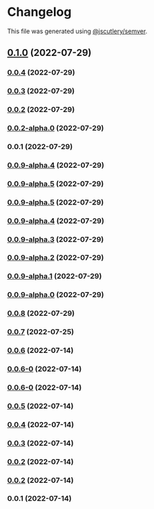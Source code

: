 # Changelog

This file was generated using [@jscutlery/semver](https://github.com/jscutlery/semver).

## [0.1.0](https://github.com/yurikrupnik/nx-go-playground/compare/api-helpers-0.0.4...api-helpers-0.1.0) (2022-07-29)

### [0.0.4](https://github.com/yurikrupnik/nx-go-playground/compare/api-helpers-0.0.3...api-helpers-0.0.4) (2022-07-29)

### [0.0.3](https://github.com/yurikrupnik/nx-go-playground/compare/api-helpers-0.0.2...api-helpers-0.0.3) (2022-07-29)

### [0.0.2](https://github.com/yurikrupnik/nx-go-playground/compare/api-helpers-0.0.2-alpha.0...api-helpers-0.0.2) (2022-07-29)

### [0.0.2-alpha.0](https://github.com/yurikrupnik/nx-go-playground/compare/api-helpers-0.0.1...api-helpers-0.0.2-alpha.0) (2022-07-29)

### 0.0.1 (2022-07-29)

### [0.0.9-alpha.4](https://github.com/yurikrupnik/nx-go-playground/compare/api-helpers-0.0.9-alpha.3...api-helpers-0.0.9-alpha.4) (2022-07-29)

### [0.0.9-alpha.5](https://github.com/yurikrupnik/nx-go-playground/compare/api-helpers-0.0.9-alpha.4...api-helpers-0.0.9-alpha.5) (2022-07-29)

### [0.0.9-alpha.5](https://github.com/yurikrupnik/nx-go-playground/compare/api-helpers-0.0.9-alpha.4...api-helpers-0.0.9-alpha.5) (2022-07-29)

### [0.0.9-alpha.4](https://github.com/yurikrupnik/nx-go-playground/compare/api-helpers-0.0.9-alpha.3...api-helpers-0.0.9-alpha.4) (2022-07-29)

### [0.0.9-alpha.3](https://github.com/yurikrupnik/nx-go-playground/compare/api-helpers-0.0.9-alpha.2...api-helpers-0.0.9-alpha.3) (2022-07-29)

### [0.0.9-alpha.2](https://github.com/yurikrupnik/nx-go-playground/compare/api-helpers-0.0.9-alpha.1...api-helpers-0.0.9-alpha.2) (2022-07-29)

### [0.0.9-alpha.1](https://github.com/yurikrupnik/nx-go-playground/compare/api-helpers-0.0.9-alpha.0...api-helpers-0.0.9-alpha.1) (2022-07-29)

### [0.0.9-alpha.0](https://github.com/yurikrupnik/nx-go-playground/compare/api-helpers-0.0.8...api-helpers-0.0.9-alpha.0) (2022-07-29)

### [0.0.8](https://github.com/yurikrupnik/nx-go-playground/compare/api-helpers-0.0.7...api-helpers-0.0.8) (2022-07-29)

### [0.0.7](https://github.com/yurikrupnik/nx-go-playground/compare/api-helpers-0.0.6...api-helpers-0.0.7) (2022-07-25)

### [0.0.6](https://github.com/yurikrupnik/nx-go-playground/compare/api-helpers-0.0.6-0...api-helpers-0.0.6) (2022-07-14)

### [0.0.6-0](https://github.com/yurikrupnik/nx-go-playground/compare/api-helpers-0.0.6-0...api-helpers-0.0.6-0) (2022-07-14)

### [0.0.6-0](https://github.com/yurikrupnik/nx-go-playground/compare/api-helpers-0.0.5...api-helpers-0.0.6-0) (2022-07-14)

### [0.0.5](https://github.com/yurikrupnik/nx-go-playground/compare/api-helpers-0.0.4...api-helpers-0.0.5) (2022-07-14)

### [0.0.4](https://github.com/yurikrupnik/nx-go-playground/compare/api-helpers-0.0.3...api-helpers-0.0.4) (2022-07-14)

### [0.0.3](https://github.com/yurikrupnik/nx-go-playground/compare/api-helpers-0.0.2...api-helpers-0.0.3) (2022-07-14)

### [0.0.2](https://github.com/yurikrupnik/nx-go-playground/compare/api-helpers-0.0.1...api-helpers-0.0.2) (2022-07-14)

### [0.0.2](https://github.com/yurikrupnik/nx-go-playground/compare/api-helpers-0.0.1...api-helpers-0.0.2) (2022-07-14)

### 0.0.1 (2022-07-14)
